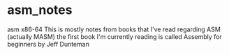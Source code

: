 # asm_notes
asm x86-64
This is mostly notes from books that I've read regarding ASM (actually MASM) the first book I'm currently reading is called Assembly for beginners by Jeff Dunteman
